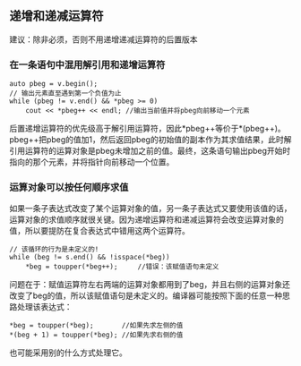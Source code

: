 ## 递增和递减运算符
建议：除非必须，否则不用递增递减运算符的后置版本

### 在一条语句中混用解引用和递增运算符
```
auto pbeg = v.begin();
// 输出元素直至遇到第一个负值为止
while (pbeg != v.end() && *pbeg >= 0)
    cout << *pbeg++ << endl; //输出当前值并将pbeg向前移动一个元素
```
后置递增运算符的优先级高于解引用运算符，因此*pbeg++等价于\*(pbeg++)。pbeg++把pbeg的值加1，然后返回pbeg的初始值的副本作为其求值结果，此时解引用运算符的运算对象是pbeg未增加之前的值。最终，这条语句输出pbeg开始时指向的那个元素，并将指针向前移动一个位置。

### 运算对象可以按任何顺序求值
如果一条子表达式改变了某个运算对象的值，另一条子表达式又要使用该值的话，运算对象的求值顺序就很关键。因为递增运算符和递减运算符会改变运算对象的值，所以要提防在复合表达式中错用这两个运算符。
```
// 该循环的行为是未定义的!
while (beg != s.end() && !isspace(*beg))
    *beg = toupper(*beg++);     //错误：该赋值语句未定义
```
问题在于：赋值运算符左右两端的运算对象都用到了beg，并且右侧的运算对象还改变了beg的值，所以该赋值语句是未定义的。编译器可能按照下面的任意一种思路处理该表达式：
```
*beg = toupper(*beg);       //如果先求左侧的值
*(beg + 1) = toupper(*beg); //如果先求右侧的值
```
也可能采用别的什么方式处理它。

